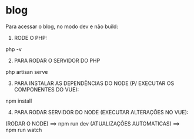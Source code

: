 # blog

Para acessar o blog, no modo dev e não build:


1) RODE O PHP:

  php -v


2) PARA RODAR O SERVIDOR DO PHP 

  php artisan serve


3) PARA INSTALAR AS DEPENDÊNCIAS DO NODE (P/ EXECUTAR OS COMPONENTES DO VUE):

 npm install


4) PARA RODAR SERVIDOR DO NODE (EXECUTAR ALTERAÇÕES NO VUE):
 
 (RODAR O NODE) ==>  npm run dev
 (ATUALIZAÇÕES AUTOMATICAS) ==> npm run watch
